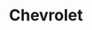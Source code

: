 ---
title: "Chevrolet"
url: /ciudad-autonoma-de-buenos-aires/chevrolet-avenida-la-plata/
shop: Autohaus
---
